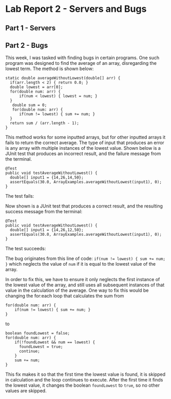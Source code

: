 # Lab Report 2 - Servers and Bugs

## Part 1 - Servers

## Part 2 - Bugs

This week, I was tasked with finding bugs in certain programs. One such program was designed to find the average of an array, disregarding the lowest term. The method is shown below:
```
static double averageWithoutLowest(double[] arr) {
  if(arr.length < 2) { return 0.0; }
  double lowest = arr[0];
  for(double num: arr) {
      if(num < lowest) { lowest = num; }
  }
   double sum = 0;
   for(double num: arr) {
      if(num != lowest) { sum += num; }
  }
  return sum / (arr.length - 1);
}
```
This method works for some inputted arrays, but for other inputted arrays it fails to return the correct average. The type of input that produces an error is any array with multiple instances of the lowest value. Shown below is a JUnit test that produces an incorrect result, and the failure message from the terminal.
```
@Test
public void testAverageWithoutLowest() {
  double[] input1 = {14,26,14,50};
  assertEquals(30.0, ArrayExamples.averageWithoutLowest(input1), 0);
}
```
The test fails:

Now shown is a JUnit test that produces a correct result, and the resulting success message from the terminal:
```
@Test
public void testAverageWithoutLowest() {
  double[] input1 = {14,26,12,50};
  assertEquals(30.0, ArrayExamples.averageWithoutLowest(input1), 0);
}
```
The test succeeds:

The bug originates from this line of code: `if(num != lowest) { sum += num; }` which neglects the value of `num` if it is equal to the lowest value of the array. 

In order to fix this, we have to ensure it only neglects the first instance of the lowest value of the array, and still uses all subsequent instances of that value in the calculation of the average. One way to fix this would be changing the for:each loop that calculates the sum from
```
for(double num: arr) {
    if(num != lowest) { sum += num; }
}
```
to 
```
boolean foundLowest = false;
for(double num: arr) {
    if(!foundLowest && num == lowest) {
      foundLowest = true;
      continue;
    }
    sum += num;
}
```
This fix makes it so that the first time the lowest value is found, it is skipped in calculation and the loop continues to execute. After the first time it finds the lowest value, it changes the boolean `foundLowest` to `true`, so no other values are skipped.
